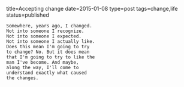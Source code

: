 title=Accepting change
date=2015-01-08
type=post
tags=change,life
status=published
~~~~~~
Somewhere, years ago, I changed.
Not into someone I recognize.
Not into someone I expected.
Not into someone I actually like.
Does this mean I'm going to try
to change? No. But it does mean
that I'm going to try to like the
man I've become. And maybe,
along the way, I'll come to
understand exactly what caused
the changes.
